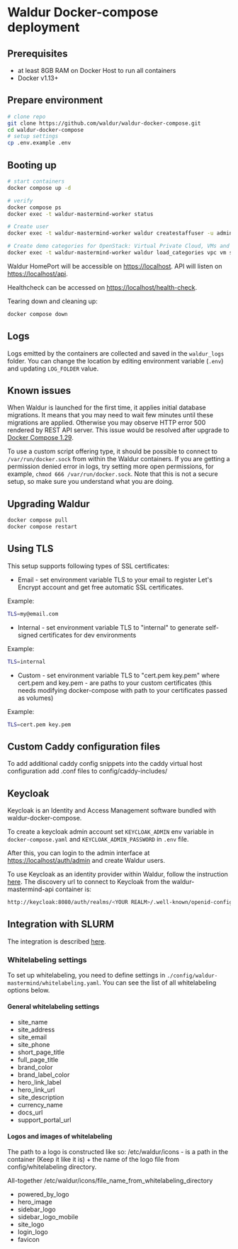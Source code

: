 # Waldur Docker-compose deployment

## Prerequisites

- at least 8GB RAM on Docker Host to run all containers
- Docker v1.13+

## Prepare environment

```bash
# clone repo
git clone https://github.com/waldur/waldur-docker-compose.git
cd waldur-docker-compose
# setup settings
cp .env.example .env
```

## Booting up

```bash
# start containers
docker compose up -d

# verify
docker compose ps
docker exec -t waldur-mastermind-worker status

# Create user
docker exec -t waldur-mastermind-worker waldur createstaffuser -u admin -p password -e admin@example.com

# Create demo categories for OpenStack: Virtual Private Cloud, VMs and Storage
docker exec -t waldur-mastermind-worker waldur load_categories vpc vm storage
```

Waldur HomePort will be accessible on [https://localhost](https://localhost).
API will listen on [https://localhost/api](https://localhost/api).

Healthcheck can be accessed on [https://localhost/health-check](https://localhost/health-check).

Tearing down and cleaning up:

```bash
docker compose down
```

## Logs

Logs emitted by the containers are collected and saved in the `waldur_logs` folder. You can change the location by
editing environment variable (`.env`) and updating `LOG_FOLDER` value.

## Known issues

When Waldur is launched for the first time, it applies initial database migrations.
It means that you may need to wait few minutes until these migrations are applied.
Otherwise you may observe HTTP error 500 rendered by REST API server.
This issue would be resolved after upgrade to [Docker Compose 1.29](https://docs.docker.com/compose/release-notes/#1290).

To use a custom script offering type, it should be possible to connect to `/var/run/docker.sock` from
within the Waldur containers. If you are getting a permission denied error in logs, try setting more
open permissions, for example, `chmod 666 /var/run/docker.sock`. Note that this is not a secure
setup, so make sure you understand what you are doing.

## Upgrading Waldur

```bash
docker compose pull
docker compose restart
```

## Using TLS

This setup supports following types of SSL certificates:

- Email - set environment variable TLS to your email to register Let's Encrypt account and get free automatic SSL certificates.

Example:

```bash
TLS=my@email.com
```

- Internal - set environment variable TLS to "internal" to generate self-signed certificates for dev environments

Example:

```bash
TLS=internal
```

- Custom - set environment variable TLS to "cert.pem key.pem" where cert.pem and key.pem - are paths to your custom certificates (this needs modifying docker-compose with path to your certificates passed as volumes)

Example:

```bash
TLS=cert.pem key.pem
```

## Custom Caddy configuration files

To add additional caddy config snippets into the caddy virtual host configuration add .conf files to config/caddy-includes/

## Keycloak

Keycloak is an Identity and Access Management software bundled with waldur-docker-compose.

To create a keycloak admin account set `KEYCLOAK_ADMIN` env variable in `docker-compose.yaml` and `KEYCLOAK_ADMIN_PASSWORD` in `.env` file.

After this, you can login to the admin interface at [https://localhost/auth/admin](https://localhost/auth/admin) and create Waldur users.

To use Keycloak as an identity provider within Waldur, follow the instruction [here](https://docs.waldur.com/admin-guide/identities/keycloak/).
The discovery url to connect to Keycloak from the waldur-mastermind-api container is: 
```bash
http://keycloak:8080/auth/realms/<YOUR REALM>/.well-known/openid-configuration
```

## Integration with SLURM

The integration is described [here](https://docs.waldur.com/admin-guide/providers/remote-slurm/).

### Whitelabeling settings

To set up whitelabeling, you need to define settings in `./config/waldur-mastermind/whitelabeling.yaml`.
You can see the list of all whitelabeling options below.

#### General whitelabeling settings

- site_name
- site_address
- site_email
- site_phone
- short_page_title
- full_page_title
- brand_color
- brand_label_color
- hero_link_label
- hero_link_url
- site_description
- currency_name
- docs_url
- support_portal_url

#### Logos and images of whitelabeling

The path to a logo is constructed like so:
/etc/waldur/icons - is a path in the container (Keep it like it is) + the name of the logo file from config/whitelabeling directory.

All-together /etc/waldur/icons/file_name_from_whitelabeling_directory

- powered_by_logo
- hero_image
- sidebar_logo
- sidebar_logo_mobile
- site_logo
- login_logo
- favicon
